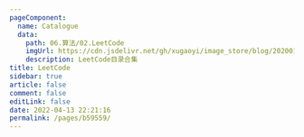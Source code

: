 ```yaml
---
pageComponent: 
  name: Catalogue
  data: 
    path: 06.算法/02.LeetCode
    imgUrl: https://cdn.jsdelivr.net/gh/xugaoyi/image_store/blog/20200112160453.png
    description: LeetCode目录合集
title: LeetCode
sidebar: true
article: false
comment: false
editLink: false
date: 2022-04-13 22:21:16
permalink: /pages/b59559/
---
```

